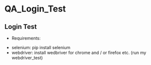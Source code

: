 # QA_Login_Test
## Login Test 


- Requirements:
+ selenium: pip install selenium
+ webdriver: install wedbriver for chrome and / or firefox etc.
(run my webdriver_test)